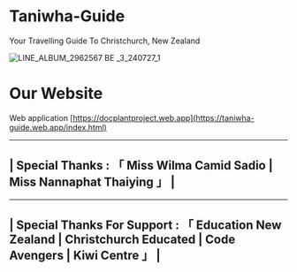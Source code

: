 # Taniwha-Guide
Your Travelling Guide To Christchurch, New Zealand

![LINE_ALBUM_2962567 BE _3_240727_1](https://github.com/user-attachments/assets/640bb278-8701-4176-b8da-b99d764f058d)

# Our Website
Web application 
  [https://docplantproject.web.app](https://taniwha-guide.web.app/index.html)


--------------------------------------------------------------------------------------------------------------------
|                  Special Thanks : 「  Miss Wilma Camid Sadio | Miss Nannaphat Thaiying  」                       |
--------------------------------------------------------------------------------------------------------------------
----------------------------------------------------------------------------------------------------------------------------------------------------------
|                  Special Thanks For Support : 「 Education New Zealand | Christchurch Educated | Code Avengers | Kiwi Centre 」                        |
----------------------------------------------------------------------------------------------------------------------------------------------------------

